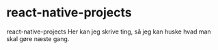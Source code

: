 # react-native-projects
react-native-projects
Her kan jeg skrive ting, så jeg kan huske hvad man skal gøre næste gang. 
